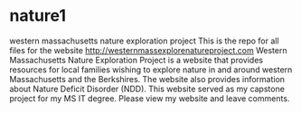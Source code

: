 # nature1
western massachusetts nature exploration project
This is the repo for all files for the website http://westernmassexplorenatureproject.com
Western Massachusetts Nature Exploration Project is a website that provides resources for local families wishing to explore nature in and around western Massachusetts
and the Berkshires. The website also provides information about Nature Deficit Disorder (NDD). 
This website served as my capstone project for my MS IT degree.
Please view my website and leave comments. 
